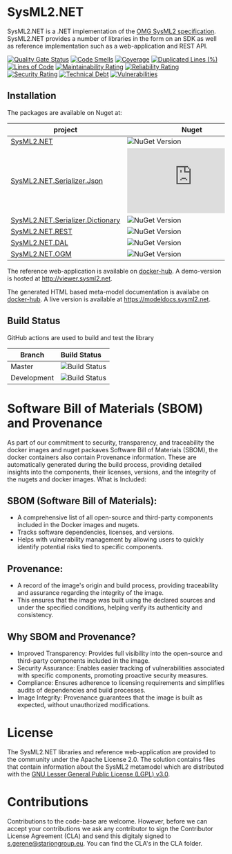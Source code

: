 # SysML2.NET

SysML2.NET is a .NET implementation of the [OMG SysML2 specification](https://github.com/Systems-Modeling/SysML-v2-Release). SysML2.NET provides a number of libraries in the form on an SDK as well as reference implementation such as a web-application and REST API.

[![Quality Gate Status](https://sonarcloud.io/api/project_badges/measure?project=STARIONGROUP_SysML2.NET&metric=alert_status)](https://sonarcloud.io/summary/new_code?id=STARIONGROUP_SysML2.NET)
[![Code Smells](https://sonarcloud.io/api/project_badges/measure?project=STARIONGROUP_SysML2.NET&metric=code_smells)](https://sonarcloud.io/summary/new_code?id=STARIONGROUP_SysML2.NET)
[![Coverage](https://sonarcloud.io/api/project_badges/measure?project=STARIONGROUP_SysML2.NET&metric=coverage)](https://sonarcloud.io/summary/new_code?id=STARIONGROUP_SysML2.NET)
[![Duplicated Lines (%)](https://sonarcloud.io/api/project_badges/measure?project=STARIONGROUP_SysML2.NET&metric=duplicated_lines_density)](https://sonarcloud.io/summary/new_code?id=STARIONGROUP_SysML2.NET)
[![Lines of Code](https://sonarcloud.io/api/project_badges/measure?project=STARIONGROUP_SysML2.NET&metric=ncloc)](https://sonarcloud.io/summary/new_code?id=STARIONGROUP_SysML2.NET)
[![Maintainability Rating](https://sonarcloud.io/api/project_badges/measure?project=STARIONGROUP_SysML2.NET&metric=sqale_rating)](https://sonarcloud.io/summary/new_code?id=STARIONGROUP_SysML2.NET)
[![Reliability Rating](https://sonarcloud.io/api/project_badges/measure?project=STARIONGROUP_SysML2.NET&metric=reliability_rating)](https://sonarcloud.io/summary/new_code?id=STARIONGROUP_SysML2.NET)
[![Security Rating](https://sonarcloud.io/api/project_badges/measure?project=STARIONGROUP_SysML2.NET&metric=security_rating)](https://sonarcloud.io/summary/new_code?id=STARIONGROUP_SysML2.NET)
[![Technical Debt](https://sonarcloud.io/api/project_badges/measure?project=STARIONGROUP_SysML2.NET&metric=sqale_index)](https://sonarcloud.io/summary/new_code?id=STARIONGROUP_SysML2.NET)
[![Vulnerabilities](https://sonarcloud.io/api/project_badges/measure?project=STARIONGROUP_SysML2.NET&metric=vulnerabilities)](https://sonarcloud.io/summary/new_code?id=STARIONGROUP_SysML2.NET)

## Installation

The packages are available on Nuget at:

project                                                                                             | Nuget
--------------------------------------------------------------------------------------------------- | ------------
[SysML2.NET](https://www.nuget.org/packages/SysML2.NET)                                             | ![NuGet Version](https://img.shields.io/nuget/v/SysML2.NET)
[SysML2.NET.Serializer.Json](https://www.nuget.org/packages/SysML2.NET.Serializer.Json)             | ![NuGet Version](https://img.shields.io/nuget/v/SysML2.NET.Serializer.Json)
[SysML2.NET.Serializer.Dictionary](https://www.nuget.org/packages/SysML2.NET.Serializer.Dictionary) | ![NuGet Version](https://img.shields.io/nuget/v/SysML2.NET.Serializer.Dictionary)
[SysML2.NET.REST](https://www.nuget.org/packages/SysML2.NET.REST)                                   | ![NuGet Version](https://img.shields.io/nuget/v/SysML2.NET.REST)
[SysML2.NET.DAL](https://www.nuget.org/packages/SysML2.NET.DAL)                                     | ![NuGet Version](https://img.shields.io/nuget/v/SysML2.NET.DAL)
[SysML2.NET.OGM](https://www.nuget.org/packages/SysML2.NET.OGM)                                     | ![NuGet Version](https://img.shields.io/nuget/v/SysML2.NET.OGM)

The reference web-application is available on [docker-hub](https://hub.docker.com/r/stariongroup/sysml2.net.viewer). A demo-version is hosted at http://viewer.sysml2.net.

The generated HTML based meta-model documentation is availabe on [docker-hub](https://hub.docker.com/r/stariongroup/sysml2.net.docs). A live version is available at https://modeldocs.sysml2.net. 

## Build Status

GitHub actions are used to build and test the library

Branch | Build Status
------- | :------------
Master | ![Build Status](https://github.com/STARIONGROUP/SysML2.NET/actions/workflows/CodeQuality.yml/badge.svg?branch=master)
Development | ![Build Status](https://github.com/STARIONGROUP/SysML2.NET/actions/workflows/CodeQuality.yml/badge.svg?branch=development)

# Software Bill of Materials (SBOM) and Provenance

As part of our commitment to security, transparency, and traceability the docker images and nuget packaves Software Bill of Materials (SBOM), the docker containers also contain Provenance information. These are automatically generated during the build process, providing detailed insights into the components, their licenses, versions, and the integrity of the nugets and docker images. What is Included:

## SBOM (Software Bill of Materials):

  - A comprehensive list of all open-source and third-party components included in the Docker images and nugets.
  - Tracks software dependencies, licenses, and versions.
  - Helps with vulnerability management by allowing users to quickly identify potential risks tied to specific components.

## Provenance:

  - A record of the image's origin and build process, providing traceability and assurance regarding the integrity of the image.
  - This ensures that the image was built using the declared sources and under the specified conditions, helping verify its authenticity and consistency.

## Why SBOM and Provenance?

  - Improved Transparency: Provides full visibility into the open-source and third-party components included in the image.
  - Security Assurance: Enables easier tracking of vulnerabilities associated with specific components, promoting proactive security measures.
  - Compliance: Ensures adherence to licensing requirements and simplifies audits of dependencies and build processes.
  - Image Integrity: Provenance guarantees that the image is built as expected, without unauthorized modifications.
  
# License

The SysML2.NET libraries and reference web-application are provided to the community under the Apache License 2.0. The solution contains files that contain information about the SysML2 metamodel which are distributed with the [GNU Lesser General Public License (LGPL) v3.0](https://opensource.org/licenses/LGPL-3.0).

# Contributions

Contributions to the code-base are welcome. However, before we can accept your contributions we ask any contributor to sign the Contributor License Agreement (CLA) and send this digitaly signed to s.gerene@stariongroup.eu. You can find the CLA's in the CLA folder.
